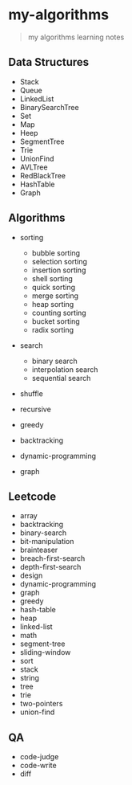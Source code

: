 # my-algorithms

> my algorithms learning notes

## Data Structures

- Stack
- Queue
- LinkedList
- BinarySearchTree
- Set
- Map
- Heep
- SegmentTree
- Trie
- UnionFind
- AVLTree
- RedBlackTree
- HashTable
- Graph

## Algorithms

- sorting

  - bubble sorting
  - selection sorting
  - insertion sorting
  - shell sorting
  - quick sorting
  - merge sorting
  - heap sorting
  - counting sorting
  - bucket sorting
  - radix sorting

- search

  - binary search
  - interpolation search
  - sequential search

- shuffle
- recursive
- greedy
- backtracking
- dynamic-programming
- graph

## Leetcode

- array
- backtracking
- binary-search
- bit-manipulation
- brainteaser
- breach-first-search
- depth-first-search
- design
- dynamic-programming
- graph
- greedy
- hash-table
- heap
- linked-list
- math
- segment-tree
- sliding-window
- sort
- stack
- string
- tree
- trie
- two-pointers
- union-find

## QA

- code-judge
- code-write
- diff
